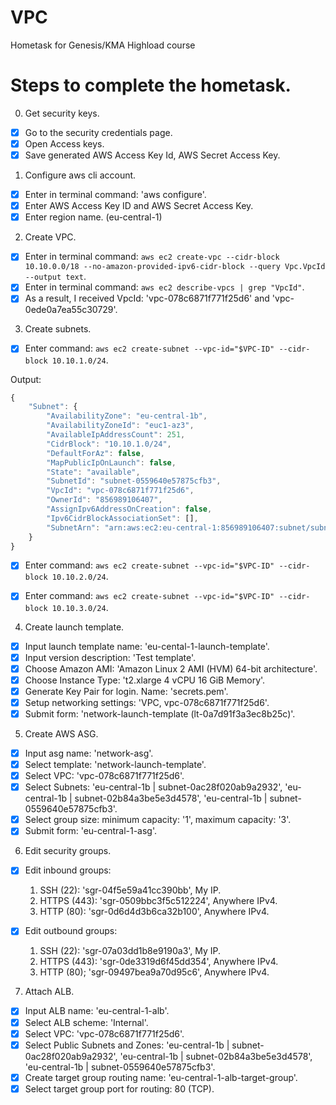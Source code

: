 # VPC
Hometask for Genesis/KMA Highload course

# Steps to complete the hometask.

0. Get security keys.
 - [x] Go to the security credentials page.
 - [x] Open Access keys.
 - [x] Save generated AWS Access Key Id, AWS Secret Access Key.

1. Configure aws cli account.
 - [x] Enter in terminal command: 'aws configure'.
 - [x] Enter AWS Access Key ID and AWS Secret Access Key.
 - [x] Enter region name. (eu-central-1)

2. Create VPC.
 - [x] Enter in terminal command: `aws ec2 create-vpc --cidr-block 10.10.0.0/18 --no-amazon-provided-ipv6-cidr-block --query Vpc.VpcId --output text`.
 - [x] Enter in terminal command: `aws ec2 describe-vpcs | grep "VpcId"`. 
 - [x] As a result, I received VpcId: 'vpc-078c6871f771f25d6' and 'vpc-0ede0a7ea55c30729'.

3. Create subnets.

 - [x] Enter command: `aws ec2 create-subnet --vpc-id="$VPC-ID" --cidr-block 10.10.1.0/24`.

Output:
```javascript
{
    "Subnet": {
        "AvailabilityZone": "eu-central-1b",
        "AvailabilityZoneId": "euc1-az3",
        "AvailableIpAddressCount": 251,
        "CidrBlock": "10.10.1.0/24",
        "DefaultForAz": false,
        "MapPublicIpOnLaunch": false,
        "State": "available",
        "SubnetId": "subnet-0559640e57875cfb3",
        "VpcId": "vpc-078c6871f771f25d6",
        "OwnerId": "856989106407",
        "AssignIpv6AddressOnCreation": false,
        "Ipv6CidrBlockAssociationSet": [],
        "SubnetArn": "arn:aws:ec2:eu-central-1:856989106407:subnet/subnet-0559640e57875cfb3"
    }
}
```
 - [x] Enter command: `aws ec2 create-subnet --vpc-id="$VPC-ID" --cidr-block 10.10.2.0/24`.
 - [x] Enter command: `aws ec2 create-subnet --vpc-id="$VPC-ID" --cidr-block 10.10.3.0/24`.


4. Create launch template.

 - [x] Input launch template name: 'eu-cental-1-launch-template'.
 - [x] Input version description: 'Test template'.
 - [x] Choose Amazon AMI: 'Amazon Linux 2 AMI (HVM) 64-bit architecture'.
 - [x] Choose Instance Type: 't2.xlarge 4 vCPU 16 GiB Memory'.
 - [x] Generate Key Pair for login. Name: 'secrets.pem'.
 - [x] Setup networking settings: 'VPC, vpc-078c6871f771f25d6'.
 - [x] Submit form: 'network-launch-template (lt-0a7d91f3a3ec8b25c)'.

5. Create AWS ASG.

 - [x] Input asg name: 'network-asg'.
 - [x] Select template: 'network-launch-template'.
 - [x] Select VPC: 'vpc-078c6871f771f25d6'.
 - [x] Select Subnets: 'eu-central-1b | subnet-0ac28f020ab9a2932', 'eu-central-1b | subnet-02b84a3be5e3d4578', 'eu-central-1b | subnet-0559640e57875cfb3'.
 - [x] Select group size: minimum capacity: '1', maximum capacity: '3'.
 - [x] Submit form: 'eu-central-1-asg'.

6. Edit security groups.

 - [x] Edit inbound groups: 
   1. SSH (22): 'sgr-04f5e59a41cc390bb', My IP.
   2. HTTPS (443): 'sgr-0509bbc3f5c512224', Anywhere IPv4.
   3. HTTP (80): 'sgr-0d6d4d3b6ca32b100', Anywhere IPv4.

 - [x] Edit outbound groups:
   1. SSH (22): 'sgr-07a03dd1b8e9190a3', My IP.
   2. HTTPS (443): 'sgr-0de3319d6f45dd354', Anywhere IPv4.
   3. HTTP (80); 'sgr-09497bea9a70d95c6', Anywhere IPv4.

7. Attach ALB.

 - [x] Input ALB name: 'eu-central-1-alb'.
 - [x] Select ALB scheme: 'Internal'.
 - [x] Select VPC: 'vpc-078c6871f771f25d6'.
 - [x] Select Public Subnets and Zones: 'eu-central-1b | subnet-0ac28f020ab9a2932', 'eu-central-1b | subnet-02b84a3be5e3d4578', 'eu-central-1b | subnet-0559640e57875cfb3'.
 - [x] Create target group routing name: 'eu-central-1-alb-target-group'.
 - [x] Select target group port for routing: 80 (TCP).

